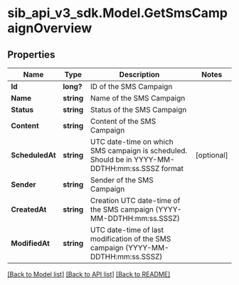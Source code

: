 # sib_api_v3_sdk.Model.GetSmsCampaignOverview
## Properties

Name | Type | Description | Notes
------------ | ------------- | ------------- | -------------
**Id** | **long?** | ID of the SMS Campaign | 
**Name** | **string** | Name of the SMS Campaign | 
**Status** | **string** | Status of the SMS Campaign | 
**Content** | **string** | Content of the SMS Campaign | 
**ScheduledAt** | **string** | UTC date-time on which SMS campaign is scheduled. Should be in YYYY-MM-DDTHH:mm:ss.SSSZ format | [optional] 
**Sender** | **string** | Sender of the SMS Campaign | 
**CreatedAt** | **string** | Creation UTC date-time of the SMS campaign (YYYY-MM-DDTHH:mm:ss.SSSZ) | 
**ModifiedAt** | **string** | UTC date-time of last modification of the SMS campaign (YYYY-MM-DDTHH:mm:ss.SSSZ) | 

[[Back to Model list]](../README.md#documentation-for-models) [[Back to API list]](../README.md#documentation-for-api-endpoints) [[Back to README]](../README.md)

